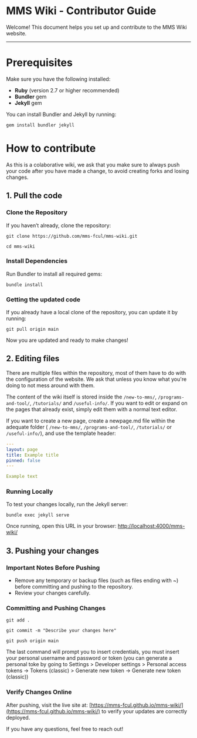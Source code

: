 # MMS Wiki - Contributor Guide

Welcome! This document helps you set up and contribute to the MMS Wiki website.

---

# Prerequisites

Make sure you have the following installed:
- **Ruby** (version 2.7 or higher recommended)  
- **Bundler** gem  
- **Jekyll** gem  

You can install Bundler and Jekyll by running:

`gem install bundler jekyll`

# How to contribute
As this is a colaborative wiki, we ask that you make sure to always push your code after you have made a change, to avoid creating forks and losing changes.
## 1. Pull the code
### Clone the Repository
If you haven’t already, clone the repository:

`git clone https://github.com/mms-fcul/mms-wiki.git`

`cd mms-wiki`


### Install Dependencies
Run Bundler to install all required gems:

`bundle install`

### Getting the updated code
If you already have a local clone of the repository, you can update it by running:

`git pull origin main`

Now you are updated and ready to make changes!

## 2. Editing files
There are multiple files within the repository, most of them have to do with the configuration of the website. We ask that unless you know what you're doing to not mess around with them.

The content of the wiki itself is stored inside the `/new-to-mms/`, `/programs-and-tool/`, `/tutorials/` and `/useful-info/`.
If you want to edit or expand on the pages that already exist, simply edit them with a normal text editor.

If you want to create a new page, create a newpage.md file within the adequate folder ( `/new-to-mms/`, `/programs-and-tool/`, `/tutorials/` or `/useful-info/`), and use the template header:

```yaml
---
layout: page
title: Example title
pinned: false
---

Example text
```


### Running Locally
To test your changes locally, run the Jekyll server:

`bundle exec jekyll serve`

Once running, open this URL in your browser: [http://localhost:4000/mms-wiki/](http://localhost:4000/mms-wiki/)

## 3. Pushing your changes
### Important Notes Before Pushing
- Remove any temporary or backup files (such as files ending with ~) before committing and pushing to the repository.
- Review your changes carefully.

### Committing and Pushing Changes

`git add .`

`git commit -m "Describe your changes here"`

`git push origin main`

The last command will prompt you to insert credentials, you must insert your personal username and password or token (you can generate a personal toke by going to Settings > Developer settings > Personal access tokens → Tokens (classic) > Generate new token → Generate new token (classic))

### Verify Changes Online
After pushing, visit the live site at: [https://mms-fcul.github.io/mms-wiki/](https://mms-fcul.github.io/mms-wiki/)
to verify your updates are correctly deployed.

If you have any questions, feel free to reach out!
